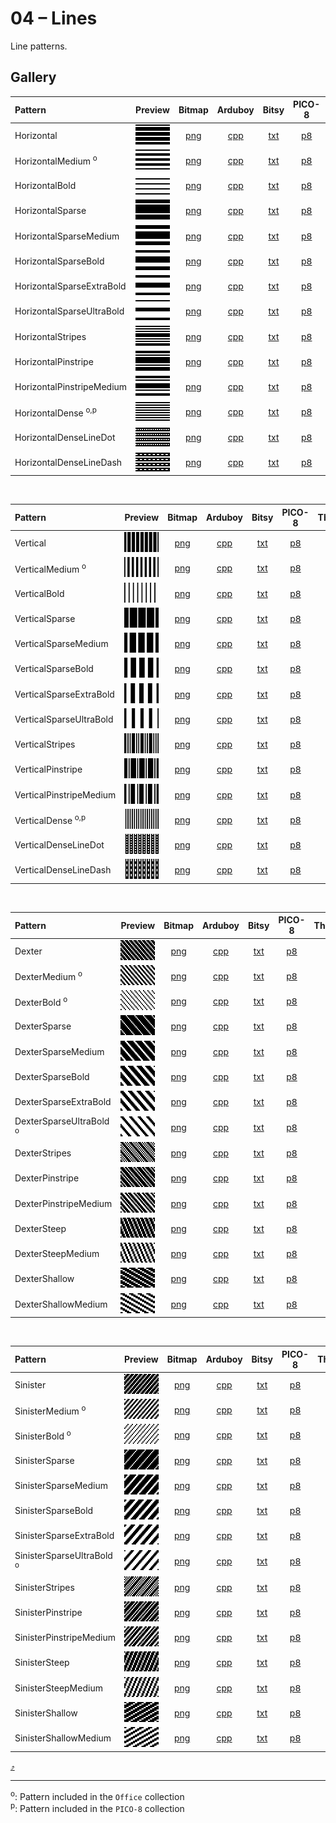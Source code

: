 # 04 – Lines

Line patterns.

## Gallery

| Pattern | Preview | Bitmap | Arduboy | Bitsy | PICO-8 | Thumby |
| :--- | :---: | :---: | :---: | :---: | :---: | :---: |
| Horizontal | <img src="../previews/Horizontal.png" width="64" height="32" alt=""> | [png](png/Horizontal.png) | [cpp](Lines.h#L12-L24) | [txt](Lines.bitsy.txt#L5-L14) | [p𝟪](lines.p8.lua#L7-L20) | [py](Lines.thumby.py#L5-L16) |
| HorizontalMedium <sup>o</sup>| <img src="../previews/HorizontalMedium.png" width="64" height="32" alt=""> | [png](png/HorizontalMedium.png) | [cpp](Lines.h#L26-L38) | [txt](Lines.bitsy.txt#L16-L25) | [p𝟪](lines.p8.lua#L22-L35) | [py](Lines.thumby.py#L18-L29) |
| HorizontalBold | <img src="../previews/HorizontalBold.png" width="64" height="32" alt=""> | [png](png/HorizontalBold.png) | [cpp](Lines.h#L40-L52) | [txt](Lines.bitsy.txt#L27-L36) | [p𝟪](lines.p8.lua#L37-L50) | [py](Lines.thumby.py#L31-L42) |
| HorizontalSparse | <img src="../previews/HorizontalSparse.png" width="64" height="32" alt=""> | [png](png/HorizontalSparse.png) | [cpp](Lines.h#L54-L65) | [txt](Lines.bitsy.txt#L38-L47) | [p𝟪](lines.p8.lua#L52-L64) | [py](Lines.thumby.py#L44-L55) |
| HorizontalSparseMedium | <img src="../previews/HorizontalSparseMedium.png" width="64" height="32" alt=""> | [png](png/HorizontalSparseMedium.png) | [cpp](Lines.h#L67-L78) | [txt](Lines.bitsy.txt#L49-L58) | [p𝟪](lines.p8.lua#L66-L78) | [py](Lines.thumby.py#L57-L68) |
| HorizontalSparseBold | <img src="../previews/HorizontalSparseBold.png" width="64" height="32" alt=""> | [png](png/HorizontalSparseBold.png) | [cpp](Lines.h#L80-L91) | [txt](Lines.bitsy.txt#L60-L69) | [p𝟪](lines.p8.lua#L80-L92) | [py](Lines.thumby.py#L70-L81) |
| HorizontalSparseExtraBold | <img src="../previews/HorizontalSparseExtraBold.png" width="64" height="32" alt=""> | [png](png/HorizontalSparseExtraBold.png) | [cpp](Lines.h#L93-L104) | [txt](Lines.bitsy.txt#L71-L80) | [p𝟪](lines.p8.lua#L94-L106) | [py](Lines.thumby.py#L83-L94) |
| HorizontalSparseUltraBold | <img src="../previews/HorizontalSparseUltraBold.png" width="64" height="32" alt=""> | [png](png/HorizontalSparseUltraBold.png) | [cpp](Lines.h#L106-L117) | [txt](Lines.bitsy.txt#L82-L91) | [p𝟪](lines.p8.lua#L108-L120) | [py](Lines.thumby.py#L96-L107) |
| HorizontalStripes | <img src="../previews/HorizontalStripes.png" width="64" height="32" alt=""> | [png](png/HorizontalStripes.png) | [cpp](Lines.h#L119-L130) | [txt](Lines.bitsy.txt#L93-L102) | [p𝟪](lines.p8.lua#L122-L134) | [py](Lines.thumby.py#L109-L120) |
| HorizontalPinstripe | <img src="../previews/HorizontalPinstripe.png" width="64" height="32" alt=""> | [png](png/HorizontalPinstripe.png) | [cpp](Lines.h#L132-L143) | [txt](Lines.bitsy.txt#L104-L113) | [p𝟪](lines.p8.lua#L136-L148) | [py](Lines.thumby.py#L122-L133) |
| HorizontalPinstripeMedium | <img src="../previews/HorizontalPinstripeMedium.png" width="64" height="32" alt=""> | [png](png/HorizontalPinstripeMedium.png) | [cpp](Lines.h#L145-L156) | [txt](Lines.bitsy.txt#L115-L124) | [p𝟪](lines.p8.lua#L150-L162) | [py](Lines.thumby.py#L135-L146) |
| HorizontalDense <sup>o,p</sup>| <img src="../previews/HorizontalDense.png" width="64" height="32" alt=""> | [png](png/HorizontalDense.png) | [cpp](Lines.h#L158-L170) | [txt](Lines.bitsy.txt#L126-L135) | [p𝟪](lines.p8.lua#L164-L177) | [py](Lines.thumby.py#L148-L159) |
| HorizontalDenseLineDot | <img src="../previews/HorizontalDenseLineDot.png" width="64" height="32" alt=""> | [png](png/HorizontalDenseLineDot.png) | [cpp](Lines.h#L172-L184) | [txt](Lines.bitsy.txt#L137-L146) | [p𝟪](lines.p8.lua#L179-L192) | [py](Lines.thumby.py#L161-L172) |
| HorizontalDenseLineDash | <img src="../previews/HorizontalDenseLineDash.png" width="64" height="32" alt=""> | [png](png/HorizontalDenseLineDash.png) | [cpp](Lines.h#L186-L198) | [txt](Lines.bitsy.txt#L148-L157) | [p𝟪](lines.p8.lua#L194-L207) | [py](Lines.thumby.py#L174-L185) |

<br>

| Pattern | Preview | Bitmap | Arduboy | Bitsy | PICO-8 | Thumby |
| :--- | :---: | :---: | :---: | :---: | :---: | :---: |
| Vertical | <img src="../previews/Vertical.png" width="64" height="32" alt=""> | [png](png/Vertical.png) | [cpp](Lines.h#L200-L212) | [txt](Lines.bitsy.txt#L159-L168) | [p𝟪](lines.p8.lua#L209-L222) | [py](Lines.thumby.py#L187-L198) |
| VerticalMedium <sup>o</sup>| <img src="../previews/VerticalMedium.png" width="64" height="32" alt=""> | [png](png/VerticalMedium.png) | [cpp](Lines.h#L214-L226) | [txt](Lines.bitsy.txt#L170-L179) | [p𝟪](lines.p8.lua#L224-L237) | [py](Lines.thumby.py#L200-L211) |
| VerticalBold | <img src="../previews/VerticalBold.png" width="64" height="32" alt=""> | [png](png/VerticalBold.png) | [cpp](Lines.h#L228-L240) | [txt](Lines.bitsy.txt#L181-L190) | [p𝟪](lines.p8.lua#L239-L252) | [py](Lines.thumby.py#L213-L224) |
| VerticalSparse | <img src="../previews/VerticalSparse.png" width="64" height="32" alt=""> | [png](png/VerticalSparse.png) | [cpp](Lines.h#L242-L253) | [txt](Lines.bitsy.txt#L192-L201) | [p𝟪](lines.p8.lua#L254-L266) | [py](Lines.thumby.py#L226-L237) |
| VerticalSparseMedium | <img src="../previews/VerticalSparseMedium.png" width="64" height="32" alt=""> | [png](png/VerticalSparseMedium.png) | [cpp](Lines.h#L255-L266) | [txt](Lines.bitsy.txt#L203-L212) | [p𝟪](lines.p8.lua#L268-L280) | [py](Lines.thumby.py#L239-L250) |
| VerticalSparseBold | <img src="../previews/VerticalSparseBold.png" width="64" height="32" alt=""> | [png](png/VerticalSparseBold.png) | [cpp](Lines.h#L268-L279) | [txt](Lines.bitsy.txt#L214-L223) | [p𝟪](lines.p8.lua#L282-L294) | [py](Lines.thumby.py#L252-L263) |
| VerticalSparseExtraBold | <img src="../previews/VerticalSparseExtraBold.png" width="64" height="32" alt=""> | [png](png/VerticalSparseExtraBold.png) | [cpp](Lines.h#L281-L292) | [txt](Lines.bitsy.txt#L225-L234) | [p𝟪](lines.p8.lua#L296-L308) | [py](Lines.thumby.py#L265-L276) |
| VerticalSparseUltraBold | <img src="../previews/VerticalSparseUltraBold.png" width="64" height="32" alt=""> | [png](png/VerticalSparseUltraBold.png) | [cpp](Lines.h#L294-L305) | [txt](Lines.bitsy.txt#L236-L245) | [p𝟪](lines.p8.lua#L310-L322) | [py](Lines.thumby.py#L278-L289) |
| VerticalStripes | <img src="../previews/VerticalStripes.png" width="64" height="32" alt=""> | [png](png/VerticalStripes.png) | [cpp](Lines.h#L307-L318) | [txt](Lines.bitsy.txt#L247-L256) | [p𝟪](lines.p8.lua#L324-L336) | [py](Lines.thumby.py#L291-L302) |
| VerticalPinstripe | <img src="../previews/VerticalPinstripe.png" width="64" height="32" alt=""> | [png](png/VerticalPinstripe.png) | [cpp](Lines.h#L320-L331) | [txt](Lines.bitsy.txt#L258-L267) | [p𝟪](lines.p8.lua#L338-L350) | [py](Lines.thumby.py#L304-L315) |
| VerticalPinstripeMedium | <img src="../previews/VerticalPinstripeMedium.png" width="64" height="32" alt=""> | [png](png/VerticalPinstripeMedium.png) | [cpp](Lines.h#L333-L344) | [txt](Lines.bitsy.txt#L269-L278) | [p𝟪](lines.p8.lua#L352-L364) | [py](Lines.thumby.py#L317-L328) |
| VerticalDense <sup>o,p</sup>| <img src="../previews/VerticalDense.png" width="64" height="32" alt=""> | [png](png/VerticalDense.png) | [cpp](Lines.h#L346-L358) | [txt](Lines.bitsy.txt#L280-L289) | [p𝟪](lines.p8.lua#L366-L379) | [py](Lines.thumby.py#L330-L341) |
| VerticalDenseLineDot | <img src="../previews/VerticalDenseLineDot.png" width="64" height="32" alt=""> | [png](png/VerticalDenseLineDot.png) | [cpp](Lines.h#L360-L372) | [txt](Lines.bitsy.txt#L291-L300) | [p𝟪](lines.p8.lua#L381-L394) | [py](Lines.thumby.py#L343-L354) |
| VerticalDenseLineDash | <img src="../previews/VerticalDenseLineDash.png" width="64" height="32" alt=""> | [png](png/VerticalDenseLineDash.png) | [cpp](Lines.h#L374-L386) | [txt](Lines.bitsy.txt#L302-L311) | [p𝟪](lines.p8.lua#L396-L409) | [py](Lines.thumby.py#L356-L367) |

<br>

| Pattern | Preview | Bitmap | Arduboy | Bitsy | PICO-8 | Thumby |
| :--- | :---: | :---: | :---: | :---: | :---: | :---: |
| Dexter | <img src="../previews/Dexter.png" width="64" height="32" alt=""> | [png](png/Dexter.png) | [cpp](Lines.h#L388-L400) | [txt](Lines.bitsy.txt#L313-L322) | [p𝟪](lines.p8.lua#L411-L424) | [py](Lines.thumby.py#L369-L380) |
| DexterMedium <sup>o</sup>| <img src="../previews/DexterMedium.png" width="64" height="32" alt=""> | [png](png/DexterMedium.png) | [cpp](Lines.h#L402-L414) | [txt](Lines.bitsy.txt#L324-L333) | [p𝟪](lines.p8.lua#L426-L439) | [py](Lines.thumby.py#L382-L393) |
| DexterBold <sup>o</sup>| <img src="../previews/DexterBold.png" width="64" height="32" alt=""> | [png](png/DexterBold.png) | [cpp](Lines.h#L416-L428) | [txt](Lines.bitsy.txt#L335-L344) | [p𝟪](lines.p8.lua#L441-L454) | [py](Lines.thumby.py#L395-L406) |
| DexterSparse | <img src="../previews/DexterSparse.png" width="64" height="32" alt=""> | [png](png/DexterSparse.png) | [cpp](Lines.h#L430-L441) | [txt](Lines.bitsy.txt#L346-L355) | [p𝟪](lines.p8.lua#L456-L468) | [py](Lines.thumby.py#L408-L419) |
| DexterSparseMedium | <img src="../previews/DexterSparseMedium.png" width="64" height="32" alt=""> | [png](png/DexterSparseMedium.png) | [cpp](Lines.h#L443-L454) | [txt](Lines.bitsy.txt#L357-L366) | [p𝟪](lines.p8.lua#L470-L482) | [py](Lines.thumby.py#L421-L432) |
| DexterSparseBold | <img src="../previews/DexterSparseBold.png" width="64" height="32" alt=""> | [png](png/DexterSparseBold.png) | [cpp](Lines.h#L456-L467) | [txt](Lines.bitsy.txt#L368-L377) | [p𝟪](lines.p8.lua#L484-L496) | [py](Lines.thumby.py#L434-L445) |
| DexterSparseExtraBold | <img src="../previews/DexterSparseExtraBold.png" width="64" height="32" alt=""> | [png](png/DexterSparseExtraBold.png) | [cpp](Lines.h#L469-L480) | [txt](Lines.bitsy.txt#L379-L388) | [p𝟪](lines.p8.lua#L498-L510) | [py](Lines.thumby.py#L447-L458) |
| DexterSparseUltraBold <sup>o</sup>| <img src="../previews/DexterSparseUltraBold.png" width="64" height="32" alt=""> | [png](png/DexterSparseUltraBold.png) | [cpp](Lines.h#L482-L493) | [txt](Lines.bitsy.txt#L390-L399) | [p𝟪](lines.p8.lua#L512-L524) | [py](Lines.thumby.py#L460-L471) |
| DexterStripes | <img src="../previews/DexterStripes.png" width="64" height="32" alt=""> | [png](png/DexterStripes.png) | [cpp](Lines.h#L495-L506) | [txt](Lines.bitsy.txt#L401-L410) | [p𝟪](lines.p8.lua#L526-L538) | [py](Lines.thumby.py#L473-L484) |
| DexterPinstripe | <img src="../previews/DexterPinstripe.png" width="64" height="32" alt=""> | [png](png/DexterPinstripe.png) | [cpp](Lines.h#L508-L519) | [txt](Lines.bitsy.txt#L412-L421) | [p𝟪](lines.p8.lua#L540-L552) | [py](Lines.thumby.py#L486-L497) |
| DexterPinstripeMedium | <img src="../previews/DexterPinstripeMedium.png" width="64" height="32" alt=""> | [png](png/DexterPinstripeMedium.png) | [cpp](Lines.h#L521-L532) | [txt](Lines.bitsy.txt#L423-L432) | [p𝟪](lines.p8.lua#L554-L566) | [py](Lines.thumby.py#L499-L510) |
| DexterSteep | <img src="../previews/DexterSteep.png" width="64" height="32" alt=""> | [png](png/DexterSteep.png) | [cpp](Lines.h#L534-L545) | [txt](Lines.bitsy.txt#L434-L443) | [p𝟪](lines.p8.lua#L568-L580) | [py](Lines.thumby.py#L512-L523) |
| DexterSteepMedium | <img src="../previews/DexterSteepMedium.png" width="64" height="32" alt=""> | [png](png/DexterSteepMedium.png) | [cpp](Lines.h#L547-L558) | [txt](Lines.bitsy.txt#L445-L454) | [p𝟪](lines.p8.lua#L582-L594) | [py](Lines.thumby.py#L525-L536) |
| DexterShallow | <img src="../previews/DexterShallow.png" width="64" height="32" alt=""> | [png](png/DexterShallow.png) | [cpp](Lines.h#L560-L571) | [txt](Lines.bitsy.txt#L456-L465) | [p𝟪](lines.p8.lua#L596-L608) | [py](Lines.thumby.py#L538-L549) |
| DexterShallowMedium | <img src="../previews/DexterShallowMedium.png" width="64" height="32" alt=""> | [png](png/DexterShallowMedium.png) | [cpp](Lines.h#L573-L584) | [txt](Lines.bitsy.txt#L467-L476) | [p𝟪](lines.p8.lua#L610-L622) | [py](Lines.thumby.py#L551-L562) |

<br>

| Pattern | Preview | Bitmap | Arduboy | Bitsy | PICO-8 | Thumby |
| :--- | :---: | :---: | :---: | :---: | :---: | :---: |
| Sinister | <img src="../previews/Sinister.png" width="64" height="32" alt=""> | [png](png/Sinister.png) | [cpp](Lines.h#L586-L598) | [txt](Lines.bitsy.txt#L478-L487) | [p𝟪](lines.p8.lua#L624-L637) | [py](Lines.thumby.py#L564-L575) |
| SinisterMedium <sup>o</sup>| <img src="../previews/SinisterMedium.png" width="64" height="32" alt=""> | [png](png/SinisterMedium.png) | [cpp](Lines.h#L600-L612) | [txt](Lines.bitsy.txt#L489-L498) | [p𝟪](lines.p8.lua#L639-L652) | [py](Lines.thumby.py#L577-L588) |
| SinisterBold <sup>o</sup>| <img src="../previews/SinisterBold.png" width="64" height="32" alt=""> | [png](png/SinisterBold.png) | [cpp](Lines.h#L614-L626) | [txt](Lines.bitsy.txt#L500-L509) | [p𝟪](lines.p8.lua#L654-L667) | [py](Lines.thumby.py#L590-L601) |
| SinisterSparse | <img src="../previews/SinisterSparse.png" width="64" height="32" alt=""> | [png](png/SinisterSparse.png) | [cpp](Lines.h#L628-L639) | [txt](Lines.bitsy.txt#L511-L520) | [p𝟪](lines.p8.lua#L669-L681) | [py](Lines.thumby.py#L603-L614) |
| SinisterSparseMedium | <img src="../previews/SinisterSparseMedium.png" width="64" height="32" alt=""> | [png](png/SinisterSparseMedium.png) | [cpp](Lines.h#L641-L652) | [txt](Lines.bitsy.txt#L522-L531) | [p𝟪](lines.p8.lua#L683-L695) | [py](Lines.thumby.py#L616-L627) |
| SinisterSparseBold | <img src="../previews/SinisterSparseBold.png" width="64" height="32" alt=""> | [png](png/SinisterSparseBold.png) | [cpp](Lines.h#L654-L665) | [txt](Lines.bitsy.txt#L533-L542) | [p𝟪](lines.p8.lua#L697-L709) | [py](Lines.thumby.py#L629-L640) |
| SinisterSparseExtraBold | <img src="../previews/SinisterSparseExtraBold.png" width="64" height="32" alt=""> | [png](png/SinisterSparseExtraBold.png) | [cpp](Lines.h#L667-L678) | [txt](Lines.bitsy.txt#L544-L553) | [p𝟪](lines.p8.lua#L711-L723) | [py](Lines.thumby.py#L642-L653) |
| SinisterSparseUltraBold <sup>o</sup>| <img src="../previews/SinisterSparseUltraBold.png" width="64" height="32" alt=""> | [png](png/SinisterSparseUltraBold.png) | [cpp](Lines.h#L680-L691) | [txt](Lines.bitsy.txt#L555-L564) | [p𝟪](lines.p8.lua#L725-L737) | [py](Lines.thumby.py#L655-L666) |
| SinisterStripes | <img src="../previews/SinisterStripes.png" width="64" height="32" alt=""> | [png](png/SinisterStripes.png) | [cpp](Lines.h#L693-L704) | [txt](Lines.bitsy.txt#L566-L575) | [p𝟪](lines.p8.lua#L739-L751) | [py](Lines.thumby.py#L668-L679) |
| SinisterPinstripe | <img src="../previews/SinisterPinstripe.png" width="64" height="32" alt=""> | [png](png/SinisterPinstripe.png) | [cpp](Lines.h#L706-L717) | [txt](Lines.bitsy.txt#L577-L586) | [p𝟪](lines.p8.lua#L753-L765) | [py](Lines.thumby.py#L681-L692) |
| SinisterPinstripeMedium | <img src="../previews/SinisterPinstripeMedium.png" width="64" height="32" alt=""> | [png](png/SinisterPinstripeMedium.png) | [cpp](Lines.h#L719-L730) | [txt](Lines.bitsy.txt#L588-L597) | [p𝟪](lines.p8.lua#L767-L779) | [py](Lines.thumby.py#L694-L705) |
| SinisterSteep | <img src="../previews/SinisterSteep.png" width="64" height="32" alt=""> | [png](png/SinisterSteep.png) | [cpp](Lines.h#L732-L743) | [txt](Lines.bitsy.txt#L599-L608) | [p𝟪](lines.p8.lua#L781-L793) | [py](Lines.thumby.py#L707-L718) |
| SinisterSteepMedium | <img src="../previews/SinisterSteepMedium.png" width="64" height="32" alt=""> | [png](png/SinisterSteepMedium.png) | [cpp](Lines.h#L745-L756) | [txt](Lines.bitsy.txt#L610-L619) | [p𝟪](lines.p8.lua#L795-L807) | [py](Lines.thumby.py#L720-L731) |
| SinisterShallow | <img src="../previews/SinisterShallow.png" width="64" height="32" alt=""> | [png](png/SinisterShallow.png) | [cpp](Lines.h#L758-L769) | [txt](Lines.bitsy.txt#L621-L630) | [p𝟪](lines.p8.lua#L809-L821) | [py](Lines.thumby.py#L733-L744) |
| SinisterShallowMedium | <img src="../previews/SinisterShallowMedium.png" width="64" height="32" alt=""> | [png](png/SinisterShallowMedium.png) | [cpp](Lines.h#L771-L782) | [txt](Lines.bitsy.txt#L632-L641) | [p𝟪](lines.p8.lua#L823-L835) | [py](Lines.thumby.py#L746-L757) |

[`⤴`](#gallery)

---

<sup>o</sup>: Pattern included in the `Office` collection  
<sup>p</sup>: Pattern included in the `PICO-8` collection 

<br>
